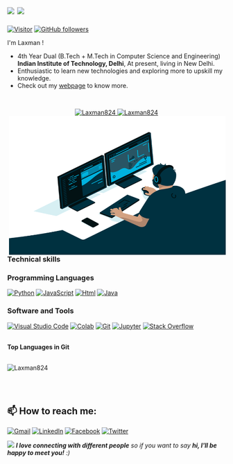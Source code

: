 <h1 >   <img src="https://github.com/vimalverma558/vimalverma558/blob/v2/img/hello.gif" width="20%"> <img src="https://media.giphy.com/media/hvRJCLFzcasrR4ia7z/giphy.gif" width="35"></h1>

[![Visitor](https://visitor-badge.laobi.icu/badge?page_id=Laxman824.Laxman824)](https://github.com/Laxman824) [![GitHub followers](https://img.shields.io/github/followers/Laxman824.svg?style=social&label=Follow)](https://github.com/Laxman824?tab=followers)
<!-- <p >
  <a href="https://github.com/DenverCoder1/readme-typing-svg"><img src="https://readme-typing-svg.herokuapp.com?lines=Computer+Science+Student;DS%20|%20Algorithms%20|%20OS%20;Always%20learning%20new%20things&center=true&width=500&height=50"></a>
</p> -->

I'm Laxman !
- 4th Year Dual (B.Tech + M.Tech in Computer Science and Engineering) __Indian Institute of Technology, Delhi__,  At present, living in New Delhi.
- Enthusiastic to learn new technologies and exploring more to upskill my knowledge.
- Check out my [webpage](https://laxman824.github.io/cs5180408_Webpage/) to know more.

<!-- <summary><b>Lamxan's Git Stats</b></summary> -->
<br/>
<p align="center">
	<a href="https://github.com/Laxman824">
	<img width="49.5%" src="https://github-readme-stats.vercel.app/api?username=Laxman824&show_icons=true" alt="Laxman824">
	<img width="49.5%" src="https://github-readme-streak-stats.herokuapp.com/?user=Laxman824" alt="Laxman824">
	</a>
	
 <img align="right" alt="GIF" src="https://github.com/Laxman824/Laxman824/blob/main/code.gif?raw=true" width="500" height="320" />
	<br/>
</p>
<br/>

 
###  Technical skills

###  Programming Languages

<p>
 <a href="https://github.com/Laxman824"><img alt="Python" src="https://img.shields.io/badge/Python%20-%2314354C.svg?logo=python&logoColor=white"></a>
    <a href="https://github.com/Laxman824"><img alt="JavaScript" src="https://img.shields.io/badge/JavaScript%20-%23F7DF1E.svg?logo=javascript&logoColor=black"></a>
     <a href="https://github.com/Laxman824"><img alt="Html" src="https://img.shields.io/badge/HTML5-E34F26?style=for-the-badge&logo=html5&logoColor=white"></a>
     <a href="https://github.com/Laxman824"><img alt="Java" src="https://img.shields.io/badge/Java-ED8B00?style=for-the-badge&logo=java&logoColor=white"></a>
 

 
 
<!-- ### Frameworks and Libraries

<p>
    <a href="https://github.com/Laxman824"><img alt="Keras" src="https://img.shields.io/badge/Keras%20-%23D00000.svg?logo=Keras&logoColor=white"></a>
    <a href="https://github.com/Laxman824"><img alt="Pandas" src="https://img.shields.io/badge/Pandas%20-%23150458.svg?logo=pandas&logoColor=white"></a>
    <a href="https://github.com/Laxman824"><img alt="TensorFlow" src="https://img.shields.io/badge/TensorFlow%20-%23FF6F00.svg?logo=TensorFlow&logoColor=white"></a>
    <a href="https://github.com/Laxman824"><img alt="Bootstrap" src="https://img.shields.io/badge/Bootstrap%20-%23150458.svg?logo=Bootstrap&logoColor=white"></a>
</p>

### Databases and Cloud Hosting

<p>
    <a href="https://github.com/Laxman824"><img alt="GitHub Pages" src="https://img.shields.io/badge/GitHub%20Pages-%23327FC7.svg?logo=github&logoColor=white"></a>
    <a href="https://github.com/Laxman824"><img alt="Firebase" src ="https://img.shields.io/badge/MySQL-00000F?style=for-the-badge&logo=mysql&logoColor=white"></a>
 
 
 
</p> -->

### Software and Tools

<p>
  <a href="https://github.com/Laxman824"><img alt="Visual Studio Code" src="https://img.shields.io/badge/Visual%20Studio%20Code-0078d7.svg?logo=visual-studio-code&logoColor=white"></a>
    <a href="https://github.com/Laxman824"><img alt="Colab" src="https://img.shields.io/badge/Colab-00b56a.svg?logo=google-colab&logoColor=white"></a>
    <a href="https://github.com/Laxman824"><img alt="Git" src="https://img.shields.io/badge/Git%20-%23F05033.svg?logo=git&logoColor=white"></a>
    <a href="https://github.com/Laxman824"><img alt="Jupyter" src="https://img.shields.io/badge/Jupyter%20-%23F37626.svg?logo=Jupyter&logoColor=white"></a>
    <a href="https://github.com/Laxman824"><img alt="Stack Overflow" src="https://img.shields.io/badge/-Stack%20Overflow-FE7A16?logo=stack-overflow&logoColor=white"></a>
   
</p>
</br>

<summary><b>Top Languages in Git</b></summary>
<br/>

<p 
	<a href="https://github.com/Laxman824">
	<img src="https://github-readme-stats.vercel.app/api/top-langs/?username=Laxman824&langs_count=8&layout=compact" alt="Laxman824">
	</a>
	<br/>
<br/>

</p>
<br/>



 <h2>📫 How to reach me:</h2> 

<a href="mailto:laxmankethavath5@gmail.com">![Gmail](https://img.shields.io/badge/Gmail-D14836?style=for-the-badge&logo=gmail&logoColor=white)</a>
<a href="https://www.linkedin.com/in/k-laxman-44913a156/">![LinkedIn](https://img.shields.io/badge/LinkedIn-0077B5?style=for-the-badge&logo=linkedin&logoColor=white)</a>
<a href="https://www.facebook.com/laxman.kethavath.96/">![Facebook](https://img.shields.io/badge/Facebook-1877F2?style=for-the-badge&logo=facebook&logoColor=white)</a>
<a href="https://twitter.com/laxmankethavat2">![Twitter](https://img.shields.io/badge/Twitter-1DA1F2?style=for-the-badge&logo=twitter&logoColor=white)</a>

<img src="https://media.giphy.com/media/LnQjpWaON8nhr21vNW/giphy.gif" width="60"> <em><b>I love connecting with different people</b> so if you want to say <b>hi, I'll be happy to meet you!</b> :)</em>


<!--**Laxman824** is a ✨ _special_ ✨ repository because its `README.md` (this file) appears on your GitHub profile.-->
